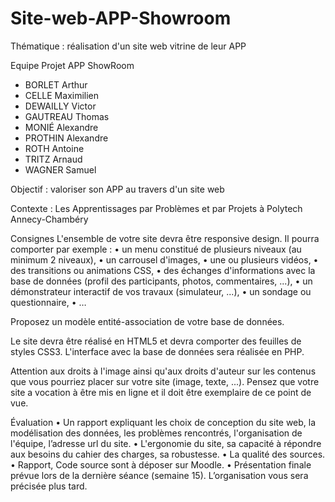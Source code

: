 # Site-web-APP-Showroom
Thématique : réalisation d'un site web vitrine de leur APP

Equipe Projet APP ShowRoom
- BORLET Arthur
- CELLE Maximilien
- DEWAILLY Victor
- GAUTREAU Thomas
- MONIÉ Alexandre
- PROTHIN Alexandre
- ROTH Antoine
- TRITZ Arnaud
- WAGNER Samuel

Objectif : valoriser son APP au travers d'un site web

Contexte : Les Apprentissages par Problèmes et par Projets à Polytech Annecy-Chambéry

Consignes
L'ensemble de votre site devra être responsive design.
Il pourra comporter par exemple :
•	un menu constitué de plusieurs niveaux (au minimum 2 niveaux),
•	un carrousel d'images,
•	une ou plusieurs vidéos,
•	des transitions ou animations CSS,
•	des échanges d'informations avec la base de données (profil des participants, photos, commentaires, ...),
•	un démonstrateur interactif de vos travaux (simulateur, ...),
•	un sondage ou questionnaire,
•	…

Proposez un modèle entité-association de votre base de données.

Le site devra être réalisé en HTML5 et devra comporter des feuilles de styles CSS3. L'interface avec la base de données sera réalisée en PHP.

Attention aux droits à l'image ainsi qu'aux droits d'auteur sur les contenus que vous pourriez placer sur votre site (image, texte, ...). Pensez que votre site a vocation à être mis en ligne et il doit être exemplaire de ce point de vue.

Évaluation
•	Un rapport expliquant les choix de conception du site web, la modélisation des données, les problèmes rencontrés, l'organisation de l'équipe, l’adresse url du site.
•	L'ergonomie du site, sa capacité à répondre aux besoins du cahier des charges, sa robustesse.
•	La qualité des sources.
•	Rapport, Code source sont à déposer sur Moodle.
•	Présentation finale prévue lors de la dernière séance (semaine 15). L’organisation vous sera précisée plus tard.



